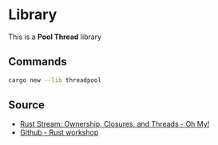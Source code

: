 # Library

This is a __Pool Thread__ library

## Commands

```bash
cargo new --lib threadpool
```

## Source

- [Rust Stream: Ownership, Closures, and Threads - Oh My!](https://www.youtube.com/watch?v=2mwwYbBRJSo)
- [Github - Rust workshop](https://github.com/rylev/rust-workshop/blob/master/part-3/solution/src/lib.rs)
